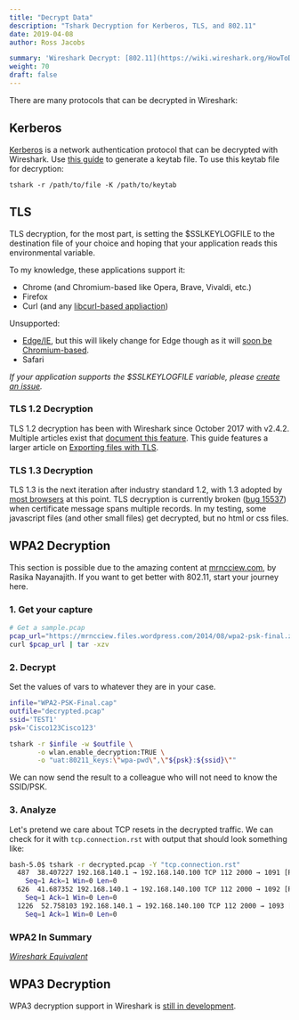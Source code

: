 ```yaml
---
title: "Decrypt Data"
description: "Tshark Decryption for Kerberos, TLS, and 802.11"
date: 2019-04-08
author: Ross Jacobs

summary: 'Wireshark Decrypt: [802.11](https://wiki.wireshark.org/HowToDecrypt802.11) | [TLS](https://wiki.wireshark.org/TLS#TLS_Decryption) | [ESP](https://wiki.wireshark.org/ESP_Preferences) | [WireGuard](https://wiki.wireshark.org/WireGuard#Key_Log_Format) | [Kerberos](https://wiki.wireshark.org/Kerberos)<br><i class="fas fa-external-link-square-alt"></i> Articles Decrypt: [SNMP](https://robert.penz.name/1215/decoding-snmpv3-encrypted-traffic-in-wireshark/)'
weight: 70
draft: false
---
```


There are many protocols that can be decrypted in Wireshark:

## Kerberos

[Kerberos](https://wiki.wireshark.org/Kerberos) is a network authentication protocol that can be decrypted with Wireshark.
Use [this guide](https://docs.axway.com/bundle/APIGateway_762_IntegrationKerberos_allOS_en_HTML5/page/Content/KerberosIntegration/Wireshark/wireshark_tracing_for_spnego_kerberos_auth_between.htm)
to generate a keytab file. To use this keytab file for decryption:

`tshark -r /path/to/file -K /path/to/keytab`

## TLS

TLS decryption, for the most part, is setting the $SSLKEYLOGFILE to the destination file of your choice and hoping that your application reads this environmental variable.

To my knowledge, these applications support it:
* Chrome (and Chromium-based like Opera, Brave, Vivaldi, etc.)
* Firefox
* Curl (and any [libcurl-based appliaction](https://ec.haxx.se/tls-sslkeylogfile.html))

Unsupported:
* [Edge/IE](http://blog.ucomsgeek.com/2016/06/decrypting-https-web-traffic-without.html), but this will likely change for Edge though as it will [soon be Chromium-based](https://support.microsoft.com/en-us/help/4501095/download-microsoft-edge-based-on-chromium).
* Safari

*If your application supports the $SSLKEYLOGFILE variable, please [create an issue](https://github.com/pocc/tshark.dev/issues).*

### TLS 1.2 Decryption

TLS 1.2 decryption has been with Wireshark since October 2017 with v2.4.2. Multiple articles exist that [document this feature](https://www.comparitech.com/net-admin/decrypt-ssl-with-wireshark/). This guide features a larger article on [Exporting files with TLS](/export/export_tls).

### TLS 1.3 Decryption

TLS 1.3 is the next iteration after industry standard 1.2, with 1.3 adopted
by [most browsers](https://caniuse.com/#feat=tls1-3) at this point. TLS
decryption is currently broken ([bug
15537](https://bugs.wireshark.org/bugzilla/show_bug.cgi?id=15537)) when
certificate message spans multiple records. In my testing, some javascript
files (and other small files) get decrypted, but no html or css files.

## WPA2 Decryption

This section is possible due to the amazing content at [mrncciew.com](https://mrncciew.com), by Rasika Nayanajith.
If you want to get better with 802.11, start your journey here.

### 1. Get your capture

```bash
# Get a sample.pcap
pcap_url="https://mrncciew.files.wordpress.com/2014/08/wpa2-psk-final.zip"
curl $pcap_url | tar -xzv
```

### 2. Decrypt

Set the values of vars to whatever they are in your case.

```bash
infile="WPA2-PSK-Final.cap"
outfile="decrypted.pcap"
ssid='TEST1'
psk='Cisco123Cisco123'

tshark -r $infile -w $outfile \
       -o wlan.enable_decryption:TRUE \
       -o "uat:80211_keys:\"wpa-pwd\",\"${psk}:${ssid}\""
```

We can now send the result to a colleague who will not need to know the SSID/PSK.

### 3. Analyze

Let's pretend we care about TCP resets in the decrypted traffic. We can check
for it with `tcp.connection.rst` with output that should look something like:

```sh
bash-5.0$ tshark -r decrypted.pcap -Y "tcp.connection.rst"
  487  38.407227 192.168.140.1 → 192.168.140.100 TCP 112 2000 → 1091 [RST, ACK] 
    Seq=1 Ack=1 Win=0 Len=0
  626  41.687352 192.168.140.1 → 192.168.140.100 TCP 112 2000 → 1092 [RST, ACK] 
    Seq=1 Ack=1 Win=0 Len=0
  1226  52.758103 192.168.140.1 → 192.168.140.100 TCP 112 2000 → 1093 [RST, ACK
    Seq=1 Ack=1 Win=0 Len=0
```

### WPA2 In Summary

<script id="asciicast-239577" src="https://asciinema.org/a/239577.js" async></script>

[_Wireshark Equivalent_](https://mrncciew.com/2014/08/16/decrypt-wpa2-psk-using-wireshark/)

## WPA3 Decryption

WPA3 decryption support in Wireshark is
[still in development](https://seclists.org/wireshark/2019/Mar/79).
